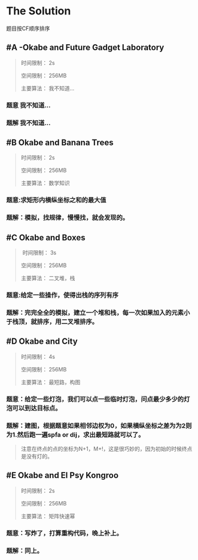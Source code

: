 # The Solution

题目按CF顺序排序


## #A -Okabe and Future Gadget Laboratory 

> 时间限制：  2s
>
> 空间限制：  256MB
>
> 主要算法：  我不知道…

### 题意 我不知道…
### 题解 我不知道…


## #B Okabe and Banana Trees 

> 时间限制：  2s
>
> 空间限制：  256MB
>
> 主要算法：  数学知识

### 题意:求矩形内横纵坐标之和的最大值
### 题解：模拟，找规律，慢慢找，就会发现的。


## #C Okabe and Boxes 

> 时间限制：  3s
>
> 空间限制：  256MB
>
> 主要算法：  二叉堆，栈

### 题意:给定一些操作，使得出栈的序列有序
### 题解：完完全全的模拟，建立一个堆和栈，每一次如果加入的元素小于栈顶，就排序，用二叉堆排序。


## #D Okabe and City 

> 时间限制：  4s
>
> 空间限制：  256MB
>
> 主要算法：  最短路，构图

### 题意：给定一些灯泡，我们可以点一些临时灯泡，问点最少多少的灯泡可以到达目标点。
### 题解：建图，根据题意如果相邻边权为0，如果横纵坐标之差为为2则为1.然后跑一遍spfa or dij，求出最短路就可以了。
> 注意在终点的点的坐标为N+1，M+!，这是很巧妙的，因为初始的时候终点是没有灯的。


## #E Okabe and El Psy Kongroo 

> 时间限制：  2s
>
> 空间限制：  256MB
>
> 主要算法：  矩阵快速幂

### 题意：写炸了，打算重构代码，晚上补上。
### 题解：同上。
